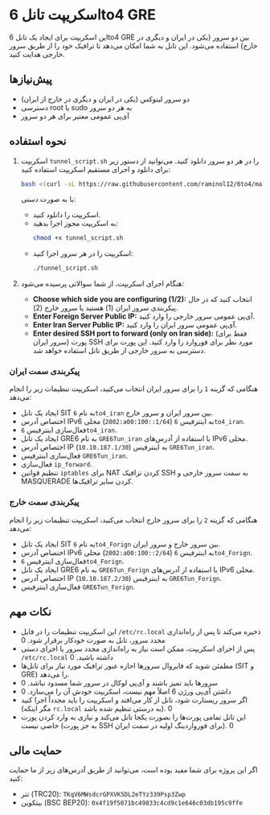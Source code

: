 # اسکریپت تانل 6to4 GRE

این اسکریپت برای ایجاد یک تانل 6to4 GRE بین دو سرور (یکی در ایران و دیگری در خارج) استفاده می‌شود. این تانل به شما امکان می‌دهد تا ترافیک خود را از طریق سرور خارجی هدایت کنید.

## پیش‌نیازها

* دو سرور لینوکس (یکی در ایران و دیگری در خارج از ایران)
* دسترسی root یا sudo به هر دو سرور
* آی‌پی عمومی معتبر برای هر دو سرور

## نحوه استفاده

1.  اسکریپت `tunnel_script.sh` را در هر دو سرور دانلود کنید. می‌توانید از دستور زیر برای دانلود و اجرای مستقیم اسکریپت استفاده کنید:
    ```bash
    bash <(curl -sL https://raw.githubusercontent.com/raminol12/6to4/main/tunnel_script.sh)
    ```
    یا به صورت دستی:
    *   اسکریپت را دانلود کنید.
    *   به اسکریپت مجوز اجرا بدهید:
        ```bash
        chmod +x tunnel_script.sh
        ```
    *   اسکریپت را در هر سرور اجرا کنید:
        ```bash
        ./tunnel_script.sh
        ```

2.  هنگام اجرای اسکریپت، از شما سوالاتی پرسیده می‌شود:
    *   **Choose which side you are configuring (1/2):** انتخاب کنید که در حال پیکربندی سرور ایران (1) هستید یا سرور خارج (2).
    *   **Enter Foreign Server Public IP:** آی‌پی عمومی سرور خارجی را وارد کنید.
    *   **Enter Iran Server Public IP:** آی‌پی عمومی سرور ایران را وارد کنید.
    *   **Enter desired SSH port to forward (only on Iran side):** (فقط برای سرور ایران) پورت SSH مورد نظر برای فوروارد را وارد کنید. این پورت برای دسترسی به سرور خارجی از طریق تانل استفاده خواهد شد.

### پیکربندی سمت ایران

هنگامی که گزینه `1` را برای سرور ایران انتخاب می‌کنید، اسکریپت تنظیمات زیر را انجام می‌دهد:

*   ایجاد یک تانل SIT به نام `6to4_iran` بین سرور ایران و سرور خارج.
*   اختصاص آدرس IPv6 محلی (`2002:a00:100::1/64`) به اینترفیس `6to4_iran`.
*   فعال‌سازی اینترفیس `6to4_iran`.
*   ایجاد یک تانل GRE6 به نام `GRE6Tun_iran` با استفاده از آدرس‌های IPv6 محلی.
*   اختصاص آدرس IP (`10.10.187.1/30`) به اینترفیس `GRE6Tun_iran`.
*   فعال‌سازی اینترفیس `GRE6Tun_iran`.
*   فعال‌سازی `ip_forward`.
*   تنظیم قوانین `iptables` برای NAT کردن ترافیک SSH به سمت سرور خارجی و MASQUERADE کردن سایر ترافیک‌ها.

### پیکربندی سمت خارج

هنگامی که گزینه `2` را برای سرور خارج انتخاب می‌کنید، اسکریپت تنظیمات زیر را انجام می‌دهد:

*   ایجاد یک تانل SIT به نام `6to4_Forign` بین سرور خارج و سرور ایران.
*   اختصاص آدرس IPv6 محلی (`2002:a00:100::2/64`) به اینترفیس `6to4_Forign`.
*   فعال‌سازی اینترفیس `6to4_Forign`.
*   ایجاد یک تانل GRE6 به نام `GRE6Tun_Forign` با استفاده از آدرس‌های IPv6 محلی.
*   اختصاص آدرس IP (`10.10.187.2/30`) به اینترفیس `GRE6Tun_Forign`.
*   فعال‌سازی اینترفیس `GRE6Tun_Forign`.

## نکات مهم

*   این اسکریپت تنظیمات را در فایل `/etc/rc.local` ذخیره می‌کند تا پس از راه‌اندازی مجدد سرور، تانل به صورت خودکار برقرار شود. <mcreference link="https://github.com/raminol12/6to4" index="0">0</mcreference>
*   پس از اجرای اسکریپت، ممکن است نیاز به راه‌اندازی مجدد سرور یا اجرای دستی `/etc/rc.local` داشته باشید. <mcreference link="https://github.com/raminol12/6to4" index="0">0</mcreference>
*   مطمئن شوید که فایروال سرورها اجازه عبور ترافیک مورد نیاز برای تانل‌ها (SIT و GRE) را می‌دهد.
*   سرورها باید تمیز باشند و آی‌پی لوکال در سرور شما مسدود نباشد. <mcreference link="https://github.com/raminol12/6to4" index="0">0</mcreference>
*   داشتن آی‌پی ورژن 6 اصلاً مهم نیست، اسکریپت خودش آن را می‌سازد. <mcreference link="https://github.com/raminol12/6to4" index="0">0</mcreference>
*   اگر سرور ریستارت شود، تانل از کار می‌افتد و اسکریپت را باید مجدداً اجرا کنید (مگر اینکه `rc.local` به درستی تنظیم شده باشد). <mcreference link="https://github.com/raminol12/6to4" index="0">0</mcreference>
*   این تانل تمامی پورت‌ها را بصورت یکجا تانل می‌کند و نیازی به وارد کردن پورت خاصی نیست (به جز پورت SSH برای فورواردینگ اولیه در سمت ایران). <mcreference link="https://github.com/raminol12/6to4" index="0">0</mcreference>


## حمایت مالی

اگر این پروژه برای شما مفید بوده است، می‌توانید از طریق آدرس‌های زیر از ما حمایت کنید:

*   تتر (TRC20): `TKqV6MWsdcrGPXVK5DL2eTYz339Psp3Zwp`
*   بیتکوین (BSC BEP20): `0x4f19f5071bc49833c4cd9c1e646c03db195c9ffe`
